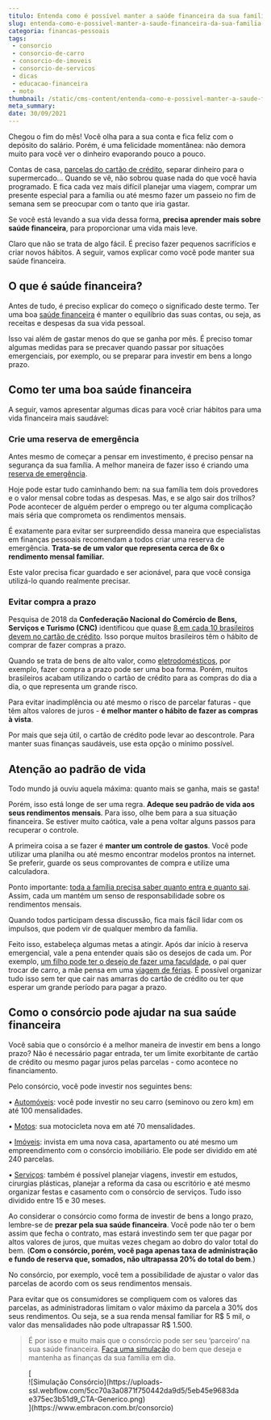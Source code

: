```yaml
---
titulo: Entenda como é possível manter a saúde financeira da sua família
slug: entenda-como-e-possivel-manter-a-saude-financeira-da-sua-familia
categoria: financas-pessoais
tags:
 - consorcio
 - consorcio-de-carro
 - consorcio-de-imoveis
 - consorcio-de-servicos
 - dicas
 - educacao-financeira
 - moto
thumbnail: /static/cms-content/entenda-como-e-possivel-manter-a-saude-financeira-da-sua-familia.jpg
meta_summary: 
date: 30/09/2021
---
```

Chegou o fim do mês! Você olha para a sua conta e fica feliz com o depósito do salário. Porém, é uma felicidade momentânea: não demora muito para você ver o dinheiro evaporando pouco a pouco.

Contas de casa, [parcelas do cartão de crédito](https://www.embracon.com.br/blog/saiba-quais-sao-os-pontos-positivos-e-negativos-de-pagar-a-vista-e-parcelado), separar dinheiro para o supermercado… Quando se vê, não sobrou quase nada do que você havia programado. E fica cada vez mais difícil planejar uma viagem, comprar um presente especial para a família ou até mesmo fazer um passeio no fim de semana sem se preocupar com o tanto que iria gastar.

Se você está levando a sua vida dessa forma, **precisa aprender mais sobre saúde financeira**, para proporcionar uma vida mais leve.

Claro que não se trata de algo fácil. É preciso fazer pequenos sacrifícios e criar novos hábitos. A seguir, vamos explicar como você pode manter sua saúde financeira.

O que é saúde financeira?
-------------------------

Antes de tudo, é preciso explicar do começo o significado deste termo. Ter uma boa [saúde financeira](https://www.embracon.com.br/blog/5-dicas-para-conquistar-a-saude-financeira) é manter o equilíbrio das suas contas, ou seja, as receitas e despesas da sua vida pessoal.

Isso vai além de gastar menos do que se ganha por mês. É preciso tomar algumas medidas para se precaver quando passar por situações emergenciais, por exemplo, ou se preparar para investir em bens a longo prazo.

Como ter uma boa saúde financeira
---------------------------------

A seguir, vamos apresentar algumas dicas para você criar hábitos para uma vida financeira mais saudável:

### Crie uma reserva de emergência

Antes mesmo de começar a pensar em investimento, é preciso pensar na segurança da sua família. A melhor maneira de fazer isso é criando uma [reserva de emergência](https://www.embracon.com.br/blog/reserva-financeira-como-preparar-a-sua).

Hoje pode estar tudo caminhando bem: na sua família tem dois provedores e o valor mensal cobre todas as despesas. Mas, e se algo sair dos trilhos? Pode acontecer de alguém perder o emprego ou ter alguma complicação mais séria que comprometa os rendimentos mensais.

É exatamente para evitar ser surpreendido dessa maneira que especialistas em finanças pessoais recomendam a todos criar uma reserva de emergência. **Trata-se de um valor que representa cerca de 6x o rendimento mensal familiar.**

Este valor precisa ficar guardado e ser acionável, para que você consiga utilizá-lo quando realmente precisar.

### Evitar compra a prazo

Pesquisa de 2018 da **Confederação Nacional do Comércio de Bens, Serviços e Turismo (CNC)** identificou que quase [8 em cada 10 brasileiros devem no cartão de crédito](https://g1.globo.com/economia/educacao-financeira/noticia/quase-1-em-cada-8-brasileiros-deve-no-cartao-de-credito-diz-pesquisa.ghtml). Isso porque muitos brasileiros têm o hábito de comprar de fazer compras a prazo.

Quando se trata de bens de alto valor, como [eletrodomésticos](https://www.embracon.com.br/blog/descubra-quais-foram-os-eletrodomesticos-queridinhos-da-quarentena), por exemplo, fazer compra a prazo pode ser uma boa forma. Porém, muitos brasileiros acabam utilizando o cartão de crédito para as compras do dia a dia, o que representa um grande risco.

Para evitar inadimplência ou até mesmo o risco de parcelar faturas - que têm altos valores de juros - **é melhor manter o hábito de fazer as compras à vista**.

Por mais que seja útil, o cartão de crédito pode levar ao descontrole. Para manter suas finanças saudáveis, use esta opção o mínimo possível.

Atenção ao padrão de vida
-------------------------

Todo mundo já ouviu aquela máxima: quanto mais se ganha, mais se gasta!

Porém, isso está longe de ser uma regra. **Adeque seu padrão de vida aos seus rendimentos mensais**. Para isso, olhe bem para a sua situação financeira. Se estiver muito caótica, vale a pena voltar alguns passos para recuperar o controle.

A primeira coisa a se fazer é **manter um controle de gastos**. Você pode utilizar uma planilha ou até mesmo encontrar modelos prontos na internet. Se preferir, guarde os seus comprovantes de compra e utilize uma calculadora.

Ponto importante: [toda a família precisa saber quanto entra e quanto sai](https://www.embracon.com.br/blog/como-fazer-um-orcamento-familiar-sem-erro). Assim, cada um mantém um senso de responsabilidade sobre os rendimentos mensais.

Quando todos participam dessa discussão, fica mais fácil lidar com os impulsos, que podem vir de qualquer membro da família.

Feito isso, estabeleça algumas metas a atingir. Após dar início à reserva emergencial, vale a pena entender quais são os desejos de cada um. Por exemplo, [um filho pode ter o desejo de fazer uma faculdade](https://www.embracon.com.br/blog/como-se-programar-financeiramente-para-a-faculdade-dos-filhos), o pai quer trocar de carro, a mãe pensa em uma [viagem de férias](https://www.embracon.com.br/blog/como-escolher-um-destino-de-ferias-com-a-familia-confira-aqui). É possível organizar tudo isso sem ter que cair nas amarras do cartão de crédito ou ter que esperar um grande período para pagar a prazo.

Como o consórcio pode ajudar na sua saúde financeira
----------------------------------------------------

Você sabia que o consórcio é a melhor maneira de investir em bens a longo prazo? Não é necessário pagar entrada, ter um limite exorbitante de cartão de crédito ou mesmo pagar juros pelas parcelas - como acontece no financiamento.

Pelo consórcio, você pode investir nos seguintes bens:

 • [Automóveis](https://www.embracon.com.br/consorcio-de-carros): você pode investir no seu carro (seminovo ou zero km) em até 100 mensalidades.

 • [Motos](https://www.embracon.com.br/consorcio-motos): sua motocicleta nova em até 70 mensalidades.

 • [Imóveis](https://www.embracon.com.br/consorcio-de-imoveis): invista em uma nova casa, apartamento ou até mesmo um empreendimento com o consórcio imobiliário. Ele pode ser dividido em até 240 parcelas.

 • [Serviços](https://www.embracon.com.br/consorcio-servicos): também é possível planejar viagens, investir em estudos, cirurgias plásticas, planejar a reforma da casa ou escritório e até mesmo organizar festas e casamento com o consórcio de serviços. Tudo isso dividido entre 15 e 30 meses.

Ao considerar o consórcio como forma de investir de bens a longo prazo, lembre-se de **prezar pela sua saúde financeira**. Você pode não ter o bem assim que fecha o contrato, mas estará investindo sem ter que pagar por altos valores de juros, que muitas vezes chegam ao dobro do valor total do bem. (**Com o consórcio, porém, você paga apenas taxa de administração e fundo de reserva que, somados, não ultrapassa 20% do total do bem**.)

No consórcio, por exemplo, você tem a possibilidade de ajustar o valor das parcelas de acordo com os seus rendimentos mensais.

Para evitar que os consumidores se compliquem com os valores das parcelas, as administradoras limitam o valor máximo da parcela a 30% dos seus rendimentos. Ou seja, se a sua renda mensal familiar for R$ 5 mil, o valor das mensalidades não pode ultrapassar R$ 1.500.

> É por isso e muito mais que o consórcio pode ser seu ‘parceiro’ na sua saúde financeira. [Faça uma simulação](https://www.embracon.com.br/consorcio) do bem que deseja e mantenha as finanças da sua família em dia.

<figure class="w-richtext-figure-type-image w-richtext-align-center">[<div>![Simulação Consórcio](https://uploads-ssl.webflow.com/5cc70a3a0871f750442da9d5/5eb45e9683dae375ec3b51d9_CTA-Generico.png)</div>](https://www.embracon.com.br/consorcio)</figure>‍

